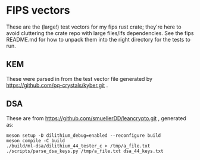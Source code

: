 # FIPS vectors

These are the (large!) test vectors for my fips rust crate; they're
here to avoid cluttering the crate repo with large files/lfs
dependencies. See the fips README.md for how to unpack them into the
right directory for the tests to run.

## KEM

These were parsed in from the test vector file generated by 
https://github.com/pq-crystals/kyber.git  .

## DSA

These are from https://github.com/smuellerDD/leancrypto.git ,
generated as:

```
meson setup -D dilithium_debug=enabled --reconfigure build
meson compile -C build
./build/ml-dsa/dilithium_44_tester_c > /tmp/a_file.txt
./scripts/parse_dsa_keys.py /tmp/a_file.txt dsa_44_keys.txt
```
